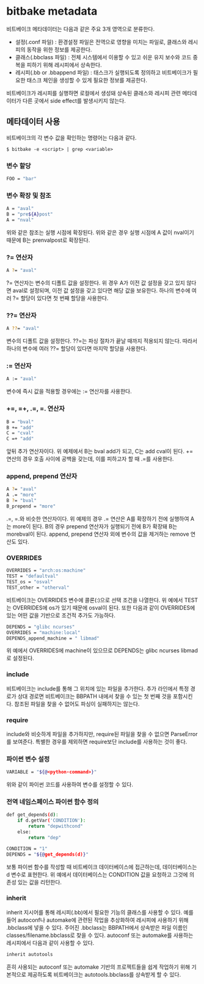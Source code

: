# bitbake metadata

비트베이크 메타데이터는 다음과 같은 주요 3개 영역으로 분류한다.
* 설정(.conf 파일) : 환경설정 파일은 전역으로 영향을 미치는 파일로, 클래스와 레시피의 동작을 위한 정보를 제공한다.
* 클래스(.bbclass 파일) : 전체 시스템에서 이용할 수 있고 쉬운 유지 보수와 코드 중복을 피하기 위해 레시피에서 상속한다.
* 레시피(.bb or .bbappend 파일) : 태스크가 실행되도록 정의하고 비트베이크가 필요한 태스크 체인을 생성할 수 있게 필요한 정보를 제공한다.

비트베이크가 레시피를 실행하면 로컬에서 생성돼 상속된 클래스와 레시피 관련 메타데이터가 다른 곳에서 side effect를 발생시키지 않는다.

## 메타데이터 사용

비트베이크의 각 변수 값을 확인하는 명령어는 다음과 같다.
```console
$ bitbake -e <script> | grep <variable>
```

### 변수 할당

```bash
FOO = "bar"
```

### 변수 확장 및 참조

```bash
A = "aval"
B = "pre${A}post"
A = "nval"
```
위와 같은 참조는 실행 시점에 확장된다. 위와 같은 경우 실행 시점에 A 값이 nval이기 때문에 B는 prenvalpost로 확장된다.

### ?= 연산자

```bash
A ?= "aval"
```
?= 연산자는 변수의 디폴트 값을 설정한다. 위 경우 A가 이전 값 설정을 갖고 있지 않다면 aval로 설정되며, 이전 값 설정을 갖고 있다면 해당 값을 보유한다. 하나의 변수에 여러 ?= 할당이 있다면 첫 번째 할당을 사용한다.

### ??= 연산자

```bash
A ??= "aval"
```
변수의 디폴트 값을 설정한다. ??=는 파싱 절차가 끝날 때까지 적용되지 않는다. 따라서 하나의 변수에 여러 ??= 할당이 있다면 마지막 할당을 사용한다.

### := 연산자

```bash
A := "aval"
```
변수에 즉시 값을 적용할 경우에는 := 연산자를 사용한다.

### +=, =+, .=, =. 연산자

```bash
B = "bval"
B += "add"
C = "cval"
C =+ "add"
```
앞뒤 추가 연산자이다. 위 예제에서 B는 bval add가 되고, C는 add cval이 된다. += 연산의 경우 호출 사이에 공백을 갖는데, 이를 피하고자 할 때 .=를 사용한다.

### append, prepend 연산자

```bash
A ?= "aval"
A .= "more"
B ?= "bval"
B_prepend = "more"
```
.=, =.와 비슷한 연산자이다. 위 예제의 경우 .= 연산은 A를 확장하기 전에 실행하여 A는 more이 된다. B의 경우 prepend 연산자가 실행되기 전에 B가 확장돼 B는 morebval이 된다.
append, prepend 연산자 외에 변수의 값을 제거하는 remove 연산도 있다.

### OVERRIDES

```bash
OVERRIDES = "arch:os:machine"
TEST = "defaultval"
TEST_os = "osval"
TEST_other = "otherval"
```
비트베이크는 OVERRIDES 변수에 콜론(:)으로 선택 조건을 나열한다. 위 예에서 TEST는 OVERRIDES에 os가 있기 때문에 osval이 된다.
또한 다음과 같이 OVERRIDES에 있는 어떤 값을 기반으로 조건적 추가도 가능하다.
```bash
DEPENDS = "glibc ncurses"
OVERRIDES = "machine:local"
DEPENDS_append_machine = " libmad"
```
위 예에서 OVERRIDES에 machine이 있으므로 DEPENDS는 glibc ncurses libmad로 설정된다.

### include

비트베이크는 include를 통해 그 위치에 있는 파일을 추가한다. 추가 라인에서 특정 경로가 상대 경로면 비트베이크는 BBPATH 내에서 찾을 수 있는 첫 번째 것을 포함시킨다. 참조된 파일을 찾을 수 없어도 파싱이 실패하지는 않는다.

### require

include와 비슷하게 파일을 추가하지만, require된 파일을 찾을 수 없으면 ParseError를 보여준다. 특별한 경우를 제외하면 require보단 include를 사용하는 것이 좋다.

### 파이썬 변수 설정

```bash
VARIABLE = "${@<python-command>}"
```
위와 같이 파이썬 코드를 사용하여 변수를 설정할 수 있다.

### 전역 네임스페이스 파이썬 함수 정의

```bash
def get_depends(d):
    if d.getVar('CONDITION'):
        return "depwithcond"
    else:
        return "dep"

CONDITION = "1"
DEPENDS = "${@get_depends(d)}"
```
보통 파이썬 함수를 작성할 때 비트베이크 데이터베이스에 접근하는데, 데이터베이스는 d 변수로 표현한다.
위 예에서 데이터베이스는 CONDITION 값을 요청하고 그것에 의존성 있는 값을 리턴한다.

### inherit

inherit 지시어를 통해 레시피(.bb)에서 필요한 기능의 클래스를 사용할 수 있다. 예를 들어 autoconf나 automake에 관련된 작업을 추상화하여 레시피에 사용하기 위해 .bbclass에 넣을 수 있다.
주어진 .bbclass는 BBPATH에서 상속받은 파일 이름인 classes/filename.bbclass로 찾을 수 있다. autoconf 또는 automake를 사용하는 레시피에서 다음과 같이 사용할 수 있다.
```bash
inherit autotools
```
흔히 사용되는 autoconf 또는 automake 기반의 프로젝트들을 쉽게 작업하기 위해 기본적으로 제공하도록 비트베이크는 autotools.bbclass를 상속받게 할 수 있다.